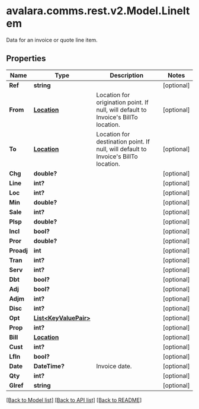 # avalara.comms.rest.v2.Model.LineItem
Data for an invoice or quote line item.
## Properties

Name | Type | Description | Notes
------------ | ------------- | ------------- | -------------
**Ref** | **string** |  | [optional] 
**From** | [**Location**](Location.md) | Location for origination point. If null, will default to Invoice&#39;s BillTo location. | [optional] 
**To** | [**Location**](Location.md) | Location for destination point. If null, will default to Invoice&#39;s BillTo location. | [optional] 
**Chg** | **double?** |  | [optional] 
**Line** | **int?** |  | [optional] 
**Loc** | **int?** |  | [optional] 
**Min** | **double?** |  | [optional] 
**Sale** | **int?** |  | [optional] 
**Plsp** | **double?** |  | [optional] 
**Incl** | **bool?** |  | [optional] 
**Pror** | **double?** |  | [optional] 
**Proadj** | **int** |  | [optional] 
**Tran** | **int?** |  | [optional] 
**Serv** | **int?** |  | [optional] 
**Dbt** | **bool?** |  | [optional] 
**Adj** | **bool?** |  | [optional] 
**Adjm** | **int?** |  | [optional] 
**Disc** | **int?** |  | [optional] 
**Opt** | [**List&lt;KeyValuePair&gt;**](KeyValuePair.md) |  | [optional] 
**Prop** | **int?** |  | [optional] 
**Bill** | [**Location**](Location.md) |  | [optional] 
**Cust** | **int?** |  | [optional] 
**Lfln** | **bool?** |  | [optional] 
**Date** | **DateTime?** | Invoice date. | [optional] 
**Qty** | **int?** |  | [optional] 
**Glref** | **string** |  | [optional] 

[[Back to Model list]](../README.md#documentation-for-models) [[Back to API list]](../README.md#documentation-for-api-endpoints) [[Back to README]](../README.md)

